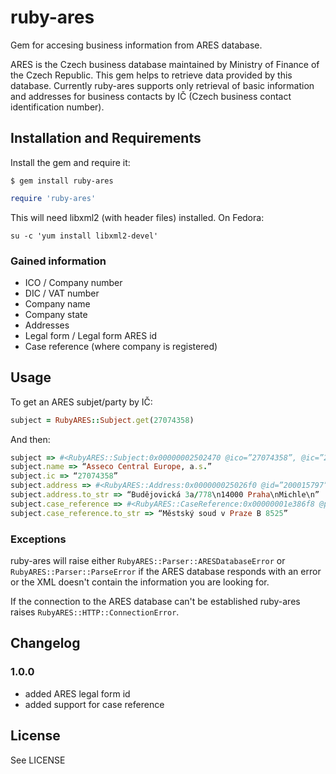 # ruby-ares

Gem for accesing business information from ARES database.

ARES is the Czech business database maintained by Ministry of Finance of the Czech Republic.
This gem helps to retrieve data provided by this database. Currently ruby-ares supports only retrieval of basic information and addresses for business contacts by IČ (Czech business contact identification number).

## Installation and Requirements

Install the gem and require it:
```
$ gem install ruby-ares
```
```ruby
require 'ruby-ares'
```

This will need libxml2 (with header files) installed. On Fedora:

```
su -c 'yum install libxml2-devel'
```

### Gained information

* ICO / Company number
* DIC / VAT number
* Company name
* Company state
* Addresses
* Legal form / Legal form ARES id
* Case reference (where company is registered)

## Usage

To get an ARES subjet/party by IČ:
```ruby
subject = RubyARES::Subject.get(27074358)
```
And then:
```ruby
subject => #<RubyARES::Subject:0x00000002502470 @ico=”27074358”, @ic=”27074358”, @dic=”CZ27074358”, @name=”Asseco Central Europe, a.s.”, @company=nil, @status=”Aktivní”, @addresses=[#<RubyARES::Address:0x000000025026f0 @id=”200015797”, @street=”Budějovická”, @postcode=”14000”, @city=”Praha”, @city_part=”Michle”, @house_number=”778”, @house_number_type=”1”, @orientational_number=”3a”>], @updated_at=nil, @legal_form=”Akciová společnost”, @legal_form_id=”121”, @case_reference=#<RubyARES::CaseReference:0x00000001e386f8 @place=”Městský soud v Praze”, @section=”B”, @insert=”8525”>>
subject.name => “Asseco Central Europe, a.s.”
subject.ic => “27074358”
subject.address => #<RubyARES::Address:0x000000025026f0 @id=”200015797”, @street=”Budějovická”, @postcode=”14000”, @city=”Praha”, @city_part=”Michle”, @house_number=”778”, @house_number_type=”1”, @orientational_number=”3a”>
subject.address.to_str => “Budějovická 3a/778\n14000 Praha\nMichle\n”
subject.case_reference => #<RubyARES::CaseReference:0x00000001e386f8 @place=”Městský soud v Praze”, @section=”B”, @insert=”8525”>
subject.case_reference.to_str => “Městský soud v Praze B 8525”
```

### Exceptions

ruby-ares will raise either `RubyARES::Parser::ARESDatabaseError` or `RubyARES::Parser::ParseError` if the ARES database responds with an error or the XML doesn't contain the information you are looking for.

If the connection to the ARES database can't be established ruby-ares raises `RubyARES::HTTP::ConnectionError`.

## Changelog

### 1.0.0

* added ARES legal form id
* added support for case reference

## License

See LICENSE
